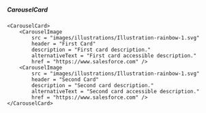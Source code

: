 ##### CarouselCard

    <CarouselCard>
        <CarouselImage
            src = "images/illustrations/Illustration-rainbow-1.svg"
            header = "First Card"
            description = "First card description."
            alternativeText = "First card accessible description."
            href = "https://www.salesforce.com" />
        <CarouselImage
            src = "images/illustrations/Illustration-rainbow-1.svg"
            header = "Second Card"
            description = "Second card description."
            alternativeText = "Second card accessible description."
            href = "https://www.salesforce.com" />
    </CarouselCard>
